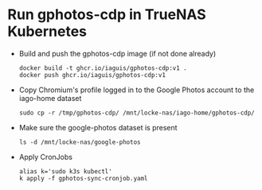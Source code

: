 # Run gphotos-cdp in TrueNAS Kubernetes

* Build and push the gphotos-cdp image (if not done already)
    ```
    docker build -t ghcr.io/iaguis/gphotos-cdp:v1 .
    docker push ghcr.io/iaguis/gphotos-cdp:v1
    ```
* Copy Chromium's profile logged in to the Google Photos account to the iago-home dataset
    ```
    sudo cp -r /tmp/gphotos-cdp/ /mnt/locke-nas/iago-home/gphotos-cdp/
    ```
* Make sure the google-photos dataset is present
    ```
    ls -d /mnt/locke-nas/google-photos
    ```
* Apply CronJobs
    ```
    alias k='sudo k3s kubectl'
    k apply -f gphotos-sync-cronjob.yaml
    ```

